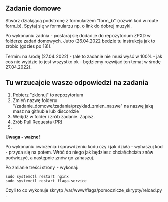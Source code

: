 ## Zadanie domowe

Stwórz działającą podstronę z formularzem "form_b" (rozwiń kod w route form_b). Spytaj się w formularzu np. o link do dobrej muzyki.

Po wykonaniu zadnia - postaraj się dodać je do repozytorium ZPXD w folderze zadań domowych. Jutro (26.04.2022 bedzie tu instrukcja jak to zrobic (gdzies po 18)).

Termin: na środę (27.04.2022) - (ale to zadanie nie musi wyść w 100% - jak coś nie wyjdzie to jest wszystko ok - będziemy rozwijać ten temat w środę 27.04.2022).

## Tu wrzucajcie wasze odpowiedzi na zadania 

1. Pobierz "zklonuj" to repozytorium
2. Zmień nazwę folderu "/zadanie_domowe/zadania/przyklad_zmien_nazwe" na nazwę jaką masz na githubie lub discordzie
3. Wedjdź w folder i zrób zadanie. Zapisz.
4. Zrób Pull Requesta (PR)
5. 

**Uwaga - ważne!**

Po wykonaniu ćwiczenia i sprawdzeniu kodu czy i jak działa - wyhaszuj kod - przyda się na potem. Wróć do niego jak będziesz chciał/chciała znów poćwiczyć, a następnie znów go zahaszuj. 

Po zmianie treści strony - wykonaj:
```
sudo systemctl restart nginx
sudo systemctl restart flaga.service
```
Czyli to co wykonuje skrytp /var/www/flaga/pomocnicze_skrypty/reload.py .
